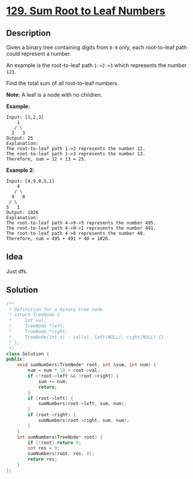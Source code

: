 # [129. Sum Root to Leaf Numbers](https://leetcode.com/problems/sum-root-to-leaf-numbers/description/)

## Description

Given a binary tree containing digits from `0-9` only, each root-to-leaf path could represent a number.

An example is the root-to-leaf path `1->2->3` which represents the number `123`.

Find the total sum of all root-to-leaf numbers.

**Note:** A leaf is a node with no children.

**Example:**

```
Input: [1,2,3]
    1
   / \
  2   3
Output: 25
Explanation:
The root-to-leaf path 1->2 represents the number 12.
The root-to-leaf path 1->3 represents the number 13.
Therefore, sum = 12 + 13 = 25.
```

**Example 2:**

```
Input: [4,9,0,5,1]
    4
   / \
  9   0
 / \
5   1
Output: 1026
Explanation:
The root-to-leaf path 4->9->5 represents the number 495.
The root-to-leaf path 4->9->1 represents the number 491.
The root-to-leaf path 4->0 represents the number 40.
Therefore, sum = 495 + 491 + 40 = 1026.
```

## Idea

Just dfs.

## Solution

```cpp
/**
 * Definition for a binary tree node.
 * struct TreeNode {
 *     int val;
 *     TreeNode *left;
 *     TreeNode *right;
 *     TreeNode(int x) : val(x), left(NULL), right(NULL) {}
 * };
 */
class Solution {
public:
    void sumNumbers(TreeNode* root, int &sum, int num) {
        num = num * 10 + root->val;
        if (!root->left && !root->right) {
            sum += num;
            return;
        }
        if (root->left) {
            sumNumbers(root->left, sum, num);
        }
        if (root->right) {
            sumNumbers(root->right, sum, num);
        }
    }
    int sumNumbers(TreeNode* root) {
        if (!root) return 0;
        int res = 0;
        sumNumbers(root, res, 0);
        return res;
    }
};
```